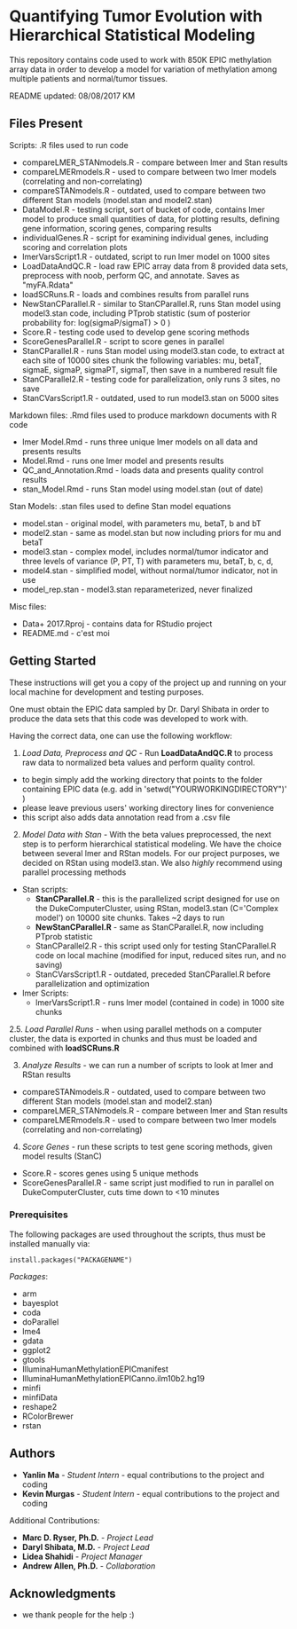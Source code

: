 # Quantifying Tumor Evolution with Hierarchical Statistical Modeling

This repository contains code used to work with 850K EPIC methylation array data in order to develop a model for variation of methylation among multiple patients and normal/tumor tissues.

README updated: 08/08/2017 KM

## Files Present

Scripts: .R files used to run code

* compareLMER_STANmodels.R - compare between lmer and Stan results
* compareLMERmodels.R - used to compare between two lmer models (correlating and non-correlating)
* compareSTANmodels.R - outdated, used to compare between two different Stan models (model.stan and model2.stan)
* DataModel.R - testing script, sort of bucket of code, contains lmer model to produce small quantities of data, for plotting results, defining gene information, scoring genes, comparing results
* individualGenes.R - script for examining individual genes, including scoring and correlation plots
* lmerVarsScript1.R - outdated, script to run lmer model on 1000 sites
* LoadDataAndQC.R - load raw EPIC array data from 8 provided data sets, preprocess with noob, perform QC, and annotate. Saves as "myFA.Rdata"
* loadSCRuns.R - loads and combines results from parallel runs
* NewStanCParallel.R - similar to StanCParallel.R, runs Stan model using model3.stan code, including PTprob statistic (sum of posterior probability for: log(sigmaP/sigmaT) > 0 )
* Score.R - testing code used to develop gene scoring methods
* ScoreGenesParallel.R - script to score genes in parallel
* StanCParallel.R - runs Stan model using model3.stan code, to extract at each site of 10000 sites chunk the following variables: mu, betaT, sigmaE, sigmaP, sigmaPT, sigmaT, then save  in a numbered result file
* StanCParallel2.R - testing code for parallelization, only runs 3 sites, no save
* StanCVarsScript1.R - outdated, used to run model3.stan on 5000 sites

Markdown files: .Rmd files used to produce markdown documents with R code

* lmer Model.Rmd - runs three unique lmer models on all data and presents results
* Model.Rmd - runs one lmer model and presents results
* QC_and_Annotation.Rmd - loads data and presents quality control results
* stan_Model.Rmd - runs Stan model using model.stan (out of date)

Stan Models: .stan files used to define Stan model equations

* model.stan - original model, with parameters mu, betaT, b and bT
* model2.stan - same as model.stan but now including priors for mu and betaT
* model3.stan - complex model, includes normal/tumor indicator and three levels of variance (P, PT, T) with parameters mu, betaT, b, c, d, 
* model4.stan - simplified model, without normal/tumor indicator, not in use
* model_rep.stan - model3.stan reparameterized, never finalized

Misc files:

* Data+ 2017.Rproj - contains data for RStudio project
* README.md - c'est moi

## Getting Started

These instructions will get you a copy of the project up and running on your local machine for development and testing purposes.

One must obtain the EPIC data sampled by Dr. Daryl Shibata in order to produce the data sets that this code was developed to work with.

Having the correct data, one can use the following workflow:

1. *Load Data, Preprocess and QC* - Run **LoadDataAndQC.R** to process raw data to normalized beta values and perform quality control.
  * to begin simply add the working directory that points to the folder containing EPIC data (e.g. add in 'setwd("YOURWORKINGDIRECTORY")' )
  * please leave previous users' working directory lines for convenience
  * this script also adds data annotation read from a .csv file
  
2. *Model Data with Stan* - With the beta values preprocessed, the next step is to perform hierarchical statistical modeling. We have the choice between several lmer and RStan models. For our project purposes, we decided on RStan using model3.stan. We also *highly* recommend using parallel processing methods
  * Stan scripts:
    * **StanCParallel.R** - this is the parallelized script designed for use on the DukeComputerCluster, using RStan, model3.stan (C='Complex model') on 10000 site chunks. Takes ~2 days to run
    * **NewStanCParallel.R** - same as StanCParallel.R, now including PTprob statistic
    * StanCParallel2.R - this script used only for testing StanCParallel.R code on local machine (modified for input, reduced sites run, and no saving)
    * StanCVarsScript1.R - outdated, preceded StanCParallel.R before parallelization and optimization
  * lmer Scripts:
    * lmerVarsScript1.R - runs lmer model (contained in code) in 1000 site chunks
    
2.5. *Load Parallel Runs* - when using parallel methods on a computer cluster, the data is exported in chunks and thus must be loaded and combined with **loadSCRuns.R**
    
3. *Analyze Results* - we can run a number of scripts to look at lmer and RStan results
  * compareSTANmodels.R - outdated, used to compare between two different Stan models (model.stan and model2.stan)
  * compareLMER_STANmodels.R - compare between lmer and Stan results
  * compareLMERmodels.R - used to compare between two lmer models (correlating and non-correlating)
  
4. *Score Genes* - run these scripts to test gene scoring methods, given model results (StanC)
  * Score.R - scores genes using 5 unique methods
  * ScoreGenesParallel.R - same script just modified to run in parallel on DukeComputerCluster, cuts time down to <10 minutes

### Prerequisites

The following packages are used throughout the scripts, thus must be installed manually via:

```
install.packages("PACKAGENAME")
```

*Packages*:
* arm
* bayesplot
* coda
* doParallel
* lme4
* gdata
* ggplot2
* gtools
* IlluminaHumanMethylationEPICmanifest
* IlluminaHumanMethylationEPICanno.ilm10b2.hg19
* minfi
* minfiData
* reshape2
* RColorBrewer
* rstan

## Authors

* **Yanlin Ma** - *Student Intern* - equal contributions to the project and coding
* **Kevin Murgas** - *Student Intern* - equal contributions to the project and coding

Additional Contributions:
* **Marc D. Ryser, Ph.D.** - *Project Lead*
* **Daryl Shibata, M.D.** - *Project Lead*
* **Lidea Shahidi** - *Project Manager*
* **Andrew Allen, Ph.D.** - *Collaboration*

## Acknowledgments

* we thank people for the help :)
